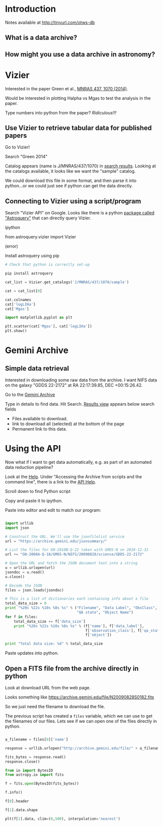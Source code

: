 
# Introduction

Notes available at http://tinyurl.com/otws-db

## What is a data archive?

## How might you use a data archive in astronomy?

# Vizier

Interested in the paper Green et al., [MNRAS 437, 1070 (2014)](http://adsabs.harvard.edu/abs/2014MNRAS.437.1070G).

Would be interested in plotting Halpha vs Mgas to test the analysis in the paper.

Type numbers into python from the paper? *Ridiculous!!!*

## Use Vizier to retrieve tabular data for published papers

Go to Vizier!

Search "Green 2014"

Catalog appears (name is J/MNRAS/437/1070) in [search results][2]. Looking at the catalogs available, it looks like we want the "sample" catalog.

We could download this file in some format, and then parse it into python...or we could just see if python can get the data directly.

## Connecting to Vizier using a script/program

Search "Vizier API" on Google. Looks like there is a python [package called "Astroquery"][4] that can directly query Vizier.

ipython

from astroquery.vizier import Vizier

(error)

Install astroquery using pip

```bash
# Check that python is correctly set-up

pip install astroquery
```

```python
cat_list = Vizier.get_catalogs('J/MNRAS/437/1070/sample')

cat = cat_list[0]

cat.colnames
cat['logLIHa']
cat['Mgas']

import matplotlib.pyplot as plt

plt.scatter(cat['Mgas'], cat['logLIHa'])
plt.show()
```

# Gemini Archive

## Simple data retrieval

Interested in downloading some raw data from the archive. I want NIFS data on the galaxy "GDDS 22-2172" at RA 22:17:39.85, DEC +00:15:26.42.

Go to the [Gemini Archive][1]

Type in details to find data. Hit Search. [Results view][3] appears below search fields

* Files available to download.
* link to download all (selected) at the bottom of the page
* Permanent link to this data.

# Using the API

Now what if I want to get data automatically, e.g. as part of an automated data reduction pipeline?

Look at the [Help](https://archive.gemini.edu/help/index.html). Under "Accessing the Archive from scripts and the command line", there is a link to the [API Help](https://archive.gemini.edu/help/api.html).

Scroll down to find Python script

Copy and paste it to ipython.

Paste into editor and edit to match our program:

```python

import urllib
import json

# Construct the URL. We'll use the jsonfilelist service
url = "https://archive.gemini.edu/jsonsummary/"

# List the files for GN-2010B-Q-22 taken with GMOS-N on 2010-12-31
url += "GN-2008A-Q-18/GMOS-N/NIFS/20090828/science/GDDS-22-2172"

# Open the URL and fetch the JSON document text into a string
u = urllib.urlopen(url)
jsondoc = u.read()
u.close()

# Decode the JSON
files = json.loads(jsondoc)

# This is a list of dictionaries each containing info about a file
total_data_size = 0
print "%20s %22s %10s %8s %s" % ("Filename", "Data Label", "ObsClass",
                                 "QA state", "Object Name")
for f in files:
    total_data_size += f['data_size']
    print "%20s %22s %10s %8s %s" % (f['name'], f['data_label'],
                                     f['observation_class'], f['qa_state'],
                                     f['object'])

print "Total data size: %d" % total_data_size
```

Paste updates into python.

## Open a FITS file from the archive directly in python

Look at download URL from the web page.

Looks something like https://archive.gemini.edu/file/N20090828S0182.fits

So we just need the filename to download the file.

The previous script has created a `files` variable, which we can use to get the filenames of our files. Lets see if we can open one of the files directly in python.

```python

a_filename = files[0]['name']

response = urllib.urlopen("http://archive.gemini.edu/file/" + a_filename)

fits_bytes = response.read()
response.close()

from io import BytesIO
from astropy.io import fits

f = fits.open(BytesIO(fits_bytes))

f.info()

f[0].header

f[1].data.shape

plt(f[1].data, clim=(0,500), interpolation='nearest')

```

[1]: https://archive.gemini.edu
[2]: http://vizier.u-strasbg.fr/viz-bin/VizieR-2?-ref=VIZ5727fab821b6&-to=2&-from=-2&-this=-2&%2F%2Fsource=&-out.max=50&%2F%2FCDSportal=&-out.form=HTML+Table&-out.add=_r&-out.add=_RAJ%2C_DEJ&%2F%2Foutaddvalue=&-sort=_r&-order=I&-oc.form=sexa&-meta.foot=1&-meta=1&-meta.ucd=2&-source=Green+2014&%21-2%3B=+Find...+&-ucd=&%2F%2Fucdform=on&-c=&-c.eq=J2000&-c.r=++2&-c.u=arcmin&-c.geom=r&-sort=_r&-order=I&-sort=_r&-order=I&-meta.ucd=2&-usenav=1&-bmark=GET
[3]: https://archive.gemini.edu/searchform/cols=CTOWEQ/notengineering/NIFS/ra=22:17:39.85/dec=+00:15:26.42/NotFail
[4]: http://astroquery.readthedocs.io/en/latest/vizier/vizier.html
